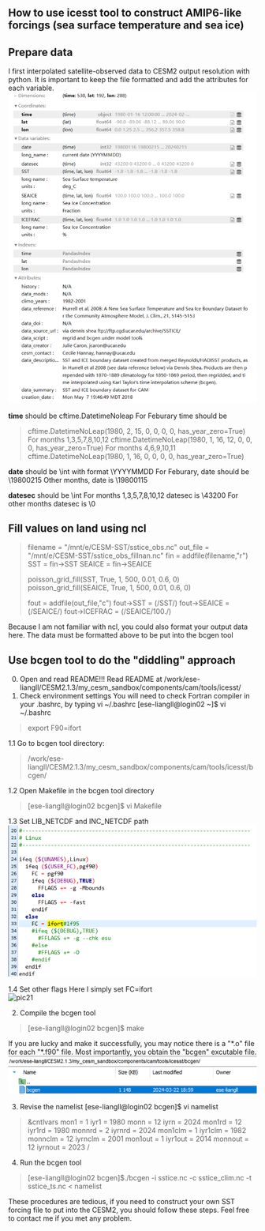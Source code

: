 How to use icesst tool to construct AMIP6-like forcings (sea surface temperature and sea ice)
----


## Prepare data
I first interpolated satellite-observed data to CESM2 output resolution with python. It is important to keep the file formatted and add the attributes for each variable.  
![pic1](./pics/tutorial3_1.png)


**time** should be cftime.DatetimeNoleap
For Feburary time should be 
>cftime.DatetimeNoLeap(1980, 2, 15, 0, 0, 0, 0, has_year_zero=True)
For months 1,3,5,7,8,10,12
cftime.DatetimeNoLeap(1980, 1, 16, 12, 0, 0, 0, has_year_zero=True)
For months 4,6,9,10,11
>cftime.DatetimeNoLeap(1980, 1, 16, 0, 0, 0, 0, has_year_zero=True)


**date** should be \int with format \YYYYMMDD
For Feburary, date should be \19800215
Other months, date is \19800115


**datesec** should be \int
For months 1,3,5,7,8,10,12
datesec is \43200
For other months
datesec is \0

## Fill values on land using ncl
>filename = "/mnt/e/CESM-SST/sstice_obs.nc"
>out_file = "/mnt/e/CESM-SST/sstice_obs_fillnan.nc"
>fin = addfile(filename,"r")
>SST = fin->SST
>SEAICE = fin->SEAICE
>
>poisson_grid_fill(SST, True, 1, 500, 0.01, 0.6, 0)
>poisson_grid_fill(SEAICE, True, 1, 500, 0.01, 0.6, 0)
>
>fout = addfile(out_file,"c")
>fout->SST = (/SST/)
>fout->SEAICE = (/SEAICE/)
>fout->ICEFRAC = (/SEAICE/100./)

Because I am not familiar with ncl, you could also format your output data here.
The data must be formatted above to be put into the bcgen tool


## Use bcgen tool to do the "diddling" approach
0. Open and read README!!!
Read README at /work/ese-liangll/CESM2.1.3/my_cesm_sandbox/components/cam/tools/icesst/
1. Check environment settings
You will need to check Fortran compiler in your .bashrc, by typing vi ~/.bashrc
\[ese-liangll@login02 ~]$ vi ~/.bashrc 
> export F90=ifort

1.1 Go to bcgen tool directory:
>/work/ese-liangll/CESM2.1.3/my_cesm_sandbox/components/cam/tools/icesst/bcgen/

1.2 Open Makefile in the bcgen tool directory 
>\[ese-liangll@login02 bcgen]$ vi Makefile

1.3 Set LIB_NETCDF and INC_NETCDF path  
![pic2](./pics/tutorial3_2.png)

1.4 Set other flags
Here I simply set FC=ifort  
![pic21](./pics/tutorial3_21.png)

2. Compile the bcgen tool
>\[ese-liangll@login02 bcgen]$ make

If you are lucky and make it successfully, you may notice there is a "\*.o" file for each "\*.f90" file.
Most importantly, you obtain the "bcgen" excutable file.
![pic3](./pics/tutorial3_3.png)

3. Revise the namelist
\[ese-liangll@login02 bcgen]$ vi namelist

> &cntlvars
 mon1 = 1
 iyr1 = 1980
 monn = 12
 iyrn = 2024
 mon1rd = 12
 iyr1rd = 1980
 monnrd = 2
 iyrnrd = 2024
 mon1clm = 1
 iyr1clm = 1982
 monnclm = 12
 iyrnclm = 2001
 mon1out = 1
 iyr1out = 2014
 monnout = 12
 iyrnout = 2023
 /

4.  Run the bcgen tool
>\[ese-liangll@login02 bcgen]$./bcgen -i sstice.nc -c sstice_clim.nc -t sstice_ts.nc < namelist


These procedures are tedious, if you need to construct your own SST forcing file to put into the CESM2, you should follow these steps. Feel free to contact me if you met any problem.   
